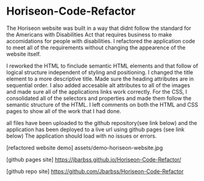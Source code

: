 # Horiseon-Code-Refactor

The Horiseon website was built in a way that didnt follow the standard for the Americans with Disabilities Act that requires business to make accomidations for people with disabilities.
I refactored the application code to meet all of the requirements without changing the appearence of the website itself.

I reworked the HTML to finclude semantic HTML elements and that follow of logical structure independent of styling and positioning. I changed the title element to a more descriptive title. Made sure the heading attributes are in sequential order. I also added accesable alt attributes to all of the images and made sure all of the applications links work correctly.
For the CSS, I consolidated all of the selectors and properties and made them follow the semantic structure of the HTML. I left comments on both the HTML and CSS pages to show all of the work that I had done.

all files have been uploaded to the github repository(see link below) and the application has been deployed to a live url using github pages (see link below)
The application should load with no issues or errors.

[refactored website demo] assets/demo-horiseon-website.jpg

[github pages site] https://jbarbss.github.io/Horiseon-Code-Refactor/

[github repo site] https://github.com/Jbarbss/Horiseon-Code-Refactor
